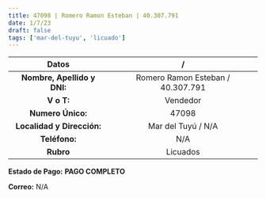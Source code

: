```yaml
---
title: 47098 | Romero Ramon Esteban | 40.307.791
date: 1/7/23
draft: false
tags: ['mar-del-tuyu', 'licuado']
---
```


|          **Datos**          |                 /                 |
|:---------------------------:|:---------------------------------:|
| **Nombre, Apellido y DNI:** | Romero Ramon Esteban / 40.307.791 |
|          **V o T:**         |              Vendedor             |
|      **Numero Único:**      |               47098               |
|  **Localidad y Dirección:** |         Mar del Tuyú / N/A        |
|        **Teléfono:**        |                N/A                |
|          **Rubro**          |                Licuados                |

**Estado de Pago:** **PAGO COMPLETO**

**Correo:** N/A
